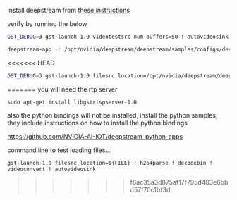install deepstream from [these instructions](https://docs.nvidia.com/metropolis/deepstream/dev-guide/text/DS_Quickstart.html)

verify by running the below

```bash
GST_DEBUG=3 gst-launch-1.0 videotestsrc num-buffers=50 ! autovideosink
```

```bash
deepstream-app -c /opt/nvidia/deepstream/deepstream/samples/configs/deepstream-app/source4_1080p_dec_infer-resnet_tracker_sgie_tiled_display_int8.txt
```

<<<<<<< HEAD
```bash
GST_DEBUG=3 gst-launch-1.0 filesrc location=/opt/nvidia/deepstream/deepstream/samples/streams/sample_1080p_h264.mp4 ! qtdemux ! h264parse ! avdec_h264 ! nvvideoconvert ! nveglglessink
```
=======
you will need the rtp server

```
sudo apt-get install libgstrtspserver-1.0
```

also the python bindings will not be installed, install the python samples, they include instructions on how to install the python bindings

https://github.com/NVIDIA-AI-IOT/deepstream_python_apps


command line to test loading files...

```
gst-launch-1.0 filesrc location=${FILE} ! h264parse ! decodebin ! videoconvert ! autovideosink
```
>>>>>>> f6ac35a3d875af17f795d483e6bbd57f70c1bf3d
